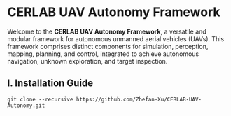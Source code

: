 # CERLAB UAV Autonomy Framework
Welcome to the **CERLAB UAV Autonomy Framework**, a versatile and modular framework for autonomous unmanned aerial vehicles (UAVs). This framework comprises distinct components for simulation, perception, mapping, planning, and control, integrated to achieve autonomous navigation, unknown exploration, and target inspection.



## I. Installation Guide
```
git clone --recursive https://github.com/Zhefan-Xu/CERLAB-UAV-Autonomy.git
```
